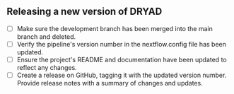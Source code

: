 ## Releasing a new version of DRYAD

- [ ] Make sure the development branch has been merged into the main branch and deleted.  
- [ ] Verify the pipeline's version number in the nextflow.config file has been updated.  
- [ ] Ensure the project's README and documentation have been updated to reflect any changes.  
- [ ] Create a release on GitHub, tagging it with the updated version number. Provide release notes with a summary of changes and updates.  